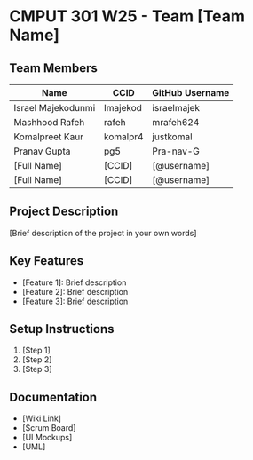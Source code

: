 # CMPUT 301 W25 - Team [Team Name]

## Team Members

| Name        | CCID   | GitHub Username |
| ----------- | ------ | --------------- |
| Israel Majekodunmi | Imajekod | israelmajek     |
| Mashhood Rafeh | rafeh | mrafeh624 |
| Komalpreet Kaur | komalpr4 | justkomal  |
| Pranav Gupta | pg5 | Pra-nav-G    |
| [Full Name] | [CCID] | [@username]     |
| [Full Name] | [CCID] | [@username]     |

## Project Description

[Brief description of the project in your own words]

## Key Features

- [Feature 1]: Brief description
- [Feature 2]: Brief description
- [Feature 3]: Brief description

## Setup Instructions

1. [Step 1]
2. [Step 2]
3. [Step 3]

## Documentation

- [Wiki Link]
- [Scrum Board]
- [UI Mockups]
- [UML]
